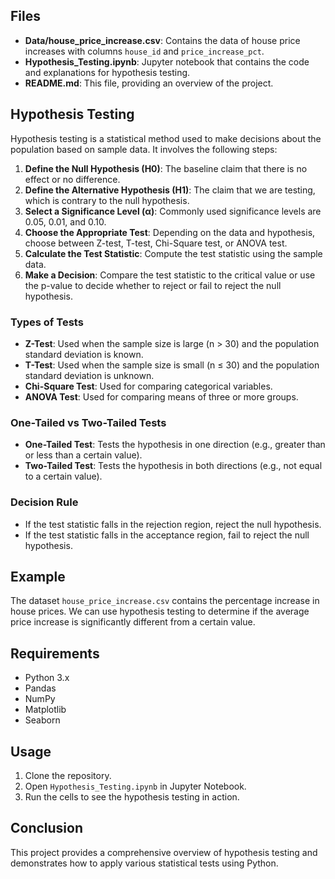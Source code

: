 


## Files

- **Data/house_price_increase.csv**: Contains the data of house price increases with columns `house_id` and `price_increase_pct`.
- **Hypothesis_Testing.ipynb**: Jupyter notebook that contains the code and explanations for hypothesis testing.
- **README.md**: This file, providing an overview of the project.

## Hypothesis Testing

Hypothesis testing is a statistical method used to make decisions about the population based on sample data. It involves the following steps:

1. **Define the Null Hypothesis (H0)**: The baseline claim that there is no effect or no difference.
2. **Define the Alternative Hypothesis (H1)**: The claim that we are testing, which is contrary to the null hypothesis.
3. **Select a Significance Level (α)**: Commonly used significance levels are 0.05, 0.01, and 0.10.
4. **Choose the Appropriate Test**: Depending on the data and hypothesis, choose between Z-test, T-test, Chi-Square test, or ANOVA test.
5. **Calculate the Test Statistic**: Compute the test statistic using the sample data.
6. **Make a Decision**: Compare the test statistic to the critical value or use the p-value to decide whether to reject or fail to reject the null hypothesis.

### Types of Tests

- **Z-Test**: Used when the sample size is large (n > 30) and the population standard deviation is known.
- **T-Test**: Used when the sample size is small (n ≤ 30) and the population standard deviation is unknown.
- **Chi-Square Test**: Used for comparing categorical variables.
- **ANOVA Test**: Used for comparing means of three or more groups.

### One-Tailed vs Two-Tailed Tests

- **One-Tailed Test**: Tests the hypothesis in one direction (e.g., greater than or less than a certain value).
- **Two-Tailed Test**: Tests the hypothesis in both directions (e.g., not equal to a certain value).

### Decision Rule

- If the test statistic falls in the rejection region, reject the null hypothesis.
- If the test statistic falls in the acceptance region, fail to reject the null hypothesis.

## Example

The dataset `house_price_increase.csv` contains the percentage increase in house prices. We can use hypothesis testing to determine if the average price increase is significantly different from a certain value.

## Requirements

- Python 3.x
- Pandas
- NumPy
- Matplotlib
- Seaborn

## Usage

1. Clone the repository.
2. Open `Hypothesis_Testing.ipynb` in Jupyter Notebook.
3. Run the cells to see the hypothesis testing in action.

## Conclusion

This project provides a comprehensive overview of hypothesis testing and demonstrates how to apply various statistical tests using Python.
